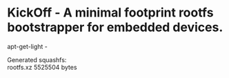 # KickOff - A minimal footprint rootfs bootstrapper for embedded devices. 


apt-get-light - <br/>

Generated squashfs:<br/>
rootfs.xz 5525504 bytes

